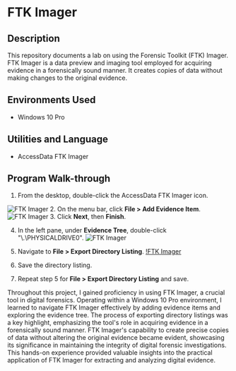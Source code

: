 # FTK Imager

## Description

This repository documents a lab on using the Forensic Toolkit (FTK) Imager. FTK Imager is a data preview and imaging tool employed for acquiring evidence in a forensically sound manner. It creates copies of data without making changes to the original evidence.

## Environments Used

- Windows 10 Pro

## Utilities and Language

- AccessData FTK Imager

## Program Walk-through

1. From the desktop, double-click the AccessData FTK Imager icon.
 
![FTK Imager](https://private-user-images.githubusercontent.com/152141189/286263332-3f53eb1a-0574-4c67-a609-a95251e2da41.png?jwt=eyJhbGciOiJIUzI1NiIsInR5cCI6IkpXVCJ9.eyJpc3MiOiJnaXRodWIuY29tIiwiYXVkIjoicmF3LmdpdGh1YnVzZXJjb250ZW50LmNvbSIsImtleSI6ImtleTEiLCJleHAiOjE3MDEyNTIxMTgsIm5iZiI6MTcwMTI1MTgxOCwicGF0aCI6Ii8xNTIxNDExODkvMjg2MjYzMzMyLTNmNTNlYjFhLTA1NzQtNGM2Ny1hNjA5LWE5NTI1MWUyZGE0MS5wbmc_WC1BbXotQWxnb3JpdGhtPUFXUzQtSE1BQy1TSEEyNTYmWC1BbXotQ3JlZGVudGlhbD1BS0lBSVdOSllBWDRDU1ZFSDUzQSUyRjIwMjMxMTI5JTJGdXMtZWFzdC0xJTJGczMlMkZhd3M0X3JlcXVlc3QmWC1BbXotRGF0ZT0yMDIzMTEyOVQwOTU2NThaJlgtQW16LUV4cGlyZXM9MzAwJlgtQW16LVNpZ25hdHVyZT1mY2JiNTZhZDkxZmU3NjFkZmJjMDZmMjZlOWRhNjY3YTg3OTZkYjNlOThiMzRkMDA5NTcxNWExZTE5N2NlYjYwJlgtQW16LVNpZ25lZEhlYWRlcnM9aG9zdCZhY3Rvcl9pZD0wJmtleV9pZD0wJnJlcG9faWQ9MCJ9.-U0cG2BJI0V8dqHlC9KPys7uHYdYhBtriCEvQySRp_s)
2. On the menu bar, click **File > Add Evidence Item**.
![FTK Imager](https://private-user-images.githubusercontent.com/152141189/286551758-ef408fd5-f6f3-46bf-ada4-a3cb39f4f797.png?jwt=eyJhbGciOiJIUzI1NiIsInR5cCI6IkpXVCJ9.eyJpc3MiOiJnaXRodWIuY29tIiwiYXVkIjoicmF3LmdpdGh1YnVzZXJjb250ZW50LmNvbSIsImtleSI6ImtleTEiLCJleHAiOjE3MDEyNTIxMTgsIm5iZiI6MTcwMTI1MTgxOCwicGF0aCI6Ii8xNTIxNDExODkvMjg2NTUxNzU4LWVmNDA4ZmQ1LWY2ZjMtNDZiZi1hZGE0LWEzY2IzOWY0Zjc5Ny5wbmc_WC1BbXotQWxnb3JpdGhtPUFXUzQtSE1BQy1TSEEyNTYmWC1BbXotQ3JlZGVudGlhbD1BS0lBSVdOSllBWDRDU1ZFSDUzQSUyRjIwMjMxMTI5JTJGdXMtZWFzdC0xJTJGczMlMkZhd3M0X3JlcXVlc3QmWC1BbXotRGF0ZT0yMDIzMTEyOVQwOTU2NThaJlgtQW16LUV4cGlyZXM9MzAwJlgtQW16LVNpZ25hdHVyZT01N2NjMjkwMjgxYzJlODlkMjYzZDA0MDRkYmJlNDQwOGMwNzg5OTU1YjQwMTJjZTM2MzRmZWExZjNmYjg4YzAyJlgtQW16LVNpZ25lZEhlYWRlcnM9aG9zdCZhY3Rvcl9pZD0wJmtleV9pZD0wJnJlcG9faWQ9MCJ9.Mlm2EsZTKwMhLcEVE-we9Df-j-kPaN6Fw5-RSN8HcTk)
3. Click **Next**, then **Finish**.

4. In the left pane, under **Evidence Tree**, double-click "\\.\PHYSICALDRIVE0".
![FTK Imager](https://private-user-images.githubusercontent.com/152141189/286552083-2b25785c-ec66-49a6-bedd-0ad6976da25d.png?jwt=eyJhbGciOiJIUzI1NiIsInR5cCI6IkpXVCJ9.eyJpc3MiOiJnaXRodWIuY29tIiwiYXVkIjoicmF3LmdpdGh1YnVzZXJjb250ZW50LmNvbSIsImtleSI6ImtleTEiLCJleHAiOjE3MDEyNTIxMTgsIm5iZiI6MTcwMTI1MTgxOCwicGF0aCI6Ii8xNTIxNDExODkvMjg2NTUyMDgzLTJiMjU3ODVjLWVjNjYtNDlhNi1iZWRkLTBhZDY5NzZkYTI1ZC5wbmc_WC1BbXotQWxnb3JpdGhtPUFXUzQtSE1BQy1TSEEyNTYmWC1BbXotQ3JlZGVudGlhbD1BS0lBSVdOSllBWDRDU1ZFSDUzQSUyRjIwMjMxMTI5JTJGdXMtZWFzdC0xJTJGczMlMkZhd3M0X3JlcXVlc3QmWC1BbXotRGF0ZT0yMDIzMTEyOVQwOTU2NThaJlgtQW16LUV4cGlyZXM9MzAwJlgtQW16LVNpZ25hdHVyZT05ZjU2YTFmZjMzOTUwNzAwMTI4YzI2ODAwNjQ3MzdjZGI0ZmM3NzA5YjU2M2ZmNDJhYzM5YmNlNWJjZGY1MGRiJlgtQW16LVNpZ25lZEhlYWRlcnM9aG9zdCZhY3Rvcl9pZD0wJmtleV9pZD0wJnJlcG9faWQ9MCJ9.wfJ8mU3r9jXJcItOXauuMWI0hu79p-1osJyKFm-cP08)
5. Navigate to **File > Export Directory Listing**.
[!FTK Imager](https://private-user-images.githubusercontent.com/152141189/286552536-8c1a4ba2-68f9-4201-b3a0-18eb80c030ac.png?jwt=eyJhbGciOiJIUzI1NiIsInR5cCI6IkpXVCJ9.eyJpc3MiOiJnaXRodWIuY29tIiwiYXVkIjoicmF3LmdpdGh1YnVzZXJjb250ZW50LmNvbSIsImtleSI6ImtleTEiLCJleHAiOjE3MDEyNTIxMTgsIm5iZiI6MTcwMTI1MTgxOCwicGF0aCI6Ii8xNTIxNDExODkvMjg2NTUyNTM2LThjMWE0YmEyLTY4ZjktNDIwMS1iM2EwLTE4ZWI4MGMwMzBhYy5wbmc_WC1BbXotQWxnb3JpdGhtPUFXUzQtSE1BQy1TSEEyNTYmWC1BbXotQ3JlZGVudGlhbD1BS0lBSVdOSllBWDRDU1ZFSDUzQSUyRjIwMjMxMTI5JTJGdXMtZWFzdC0xJTJGczMlMkZhd3M0X3JlcXVlc3QmWC1BbXotRGF0ZT0yMDIzMTEyOVQwOTU2NThaJlgtQW16LUV4cGlyZXM9MzAwJlgtQW16LVNpZ25hdHVyZT04ZjI3MWE5YmE4ZGFmNDMwZDUxODczMWUxYWY5MmU2YTk0N2U4ZmQ3OTEzN2U5MGU3ZWJlMmYzOGM2NTQwNWE1JlgtQW16LVNpZ25lZEhlYWRlcnM9aG9zdCZhY3Rvcl9pZD0wJmtleV9pZD0wJnJlcG9faWQ9MCJ9.U4-KYUw8TcgE2MNXwnqVdEfnzhgpwGCATRebcUQnMTA)

6. Save the directory listing.

7. Repeat step 5 for **File > Export Directory Listing** and save.


Throughout this project, I gained proficiency in using FTK Imager, a crucial tool in digital forensics. Operating within a Windows 10 Pro environment, I learned to navigate FTK Imager effectively by adding evidence items and exploring the evidence tree. The process of exporting directory listings was a key highlight, emphasizing the tool's role in acquiring evidence in a forensically sound manner. FTK Imager's capability to create precise copies of data without altering the original evidence became evident, showcasing its significance in maintaining the integrity of digital forensic investigations. This hands-on experience provided valuable insights into the practical application of FTK Imager for extracting and analyzing digital evidence.

